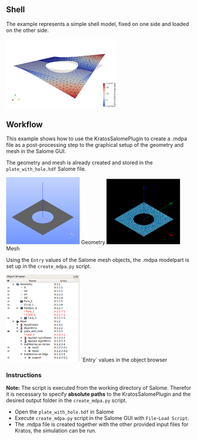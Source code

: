 ## Shell

The example represents a simple shell model, fixed on one side and loaded on the other side.

<img src="media/displacement.png" width="300">


## Workflow

This example shows how to use the KratosSalomePlugin to create a .mdpa file as a post-processing step to the graphical setup of the geometry and mesh in the Salome GUI.

The geometry and mesh is already created and stored in the `plate_with_hole.hdf` Salome file.

<img src="media/geometry.png" width="200">
Geometry

<img src="media/mesh.png" width="200">
Mesh

Using the `Entry` values of the Salome mesh objects, the .mdpa modelpart is set up in the `create_mdpa.py` script.

<img src="media/object_browser.png" width="200">
`Entry` values in the object browser


### Instructions
**Note:** The script is executed from the working directory of Salome. Therefor it is necessary to specify **absolute paths** to the KratosSalomePlugin and the desired output folder in the `create_mdpa.py` script.

* Open the `plate_with_hole.hdf` in Salome
* Execute `create_mdpa.py` script in the Salome GUI with `File`-`Load Script`.
* The .mdpa file is created together with the other provided input files for Kratos, the simulation can be run.

